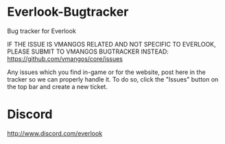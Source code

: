 # Everlook-Bugtracker
Bug tracker for Everlook

IF THE ISSUE IS VMANGOS RELATED AND NOT SPECIFIC TO EVERLOOK, PLEASE SUBMIT TO VMANGOS BUGTRACKER INSTEAD:
https://github.com/vmangos/core/issues

Any issues which you find in-game or for the website, post here in the tracker so we can properly handle it.
To do so, click the "Issues" button on the top bar and create a new ticket.
# Discord
http://www.discord.com/everlook
